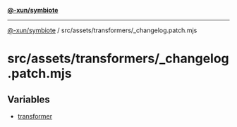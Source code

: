 [**@-xun/symbiote**](../../../../README.md)

***

[@-xun/symbiote](../../../../README.md) / src/assets/transformers/\_changelog.patch.mjs

# src/assets/transformers/\_changelog.patch.mjs

## Variables

- [transformer](variables/transformer.md)
